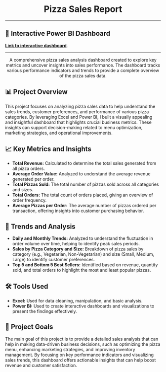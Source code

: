 <h1 align="center">Pizza Sales Report</h1>

<hr>

<h2>🔗 Interactive Power BI Dashboard</h2>
<p><a href="https://app.powerbi.com/view?r=eyJrIjoiYzBmZDgzYjAtNjc3NC00YmQzLWJlZjMtNDIxYmQ1MjVlNWE4IiwidCI6IjY0NDc4ZWMwLWQwMDUtNGU5NS1hMGRiLTg2Y2Q3NjBiYmFhYSJ9" target="_blank"><strong>Link to interactive dashboard</strong></a>.</p>

<hr>

<p align="center">
  A comprehensive pizza sales analysis dashboard created to explore key metrics and uncover insights into sales performance. The dashboard tracks various performance indicators and trends to provide a complete overview of the pizza sales data.
</p>

<h2>📊 Project Overview</h2>

<p>
  This project focuses on analyzing pizza sales data to help understand the sales trends, customer preferences, and performance of various pizza categories. By leveraging Excel and Power BI, I built a visually appealing and insightful dashboard that highlights crucial business metrics. These insights can support decision-making related to menu optimization, marketing strategies, and operational improvements.
</p>

<h2>📈 Key Metrics and Insights</h2>

<ul>
  <li><strong>Total Revenue:</strong> Calculated to determine the total sales generated from all pizza orders.</li>
  <li><strong>Average Order Value:</strong> Analyzed to understand the average revenue generated per order.</li>
  <li><strong>Total Pizzas Sold:</strong> The total number of pizzas sold across all categories and sizes.</li>
  <li><strong>Total Orders:</strong> The total count of orders placed, giving an overview of order frequency.</li>
  <li><strong>Average Pizzas per Order:</strong> The average number of pizzas ordered per transaction, offering insights into customer purchasing behavior.</li>
</ul>

<h2>📅 Trends and Analysis</h2>

<ul>
  <li><strong>Daily and Monthly Trends:</strong> Analyzed to understand the fluctuation in order volume over time, helping to identify peak sales periods.</li>
  <li><strong>Sales by Pizza Category and Size:</strong> Breakdown of pizza sales by category (e.g., Vegetarian, Non-Vegetarian) and size (Small, Medium, Large) to identify customer preferences.</li>
  <li><strong>Top 5 and Bottom 5 Best Sellers:</strong> Identified based on revenue, quantity sold, and total orders to highlight the most and least popular pizzas.</li>
</ul>

<h2>🛠 Tools Used</h2>

<ul>
  <li><strong>Excel:</strong> Used for data cleaning, manipulation, and basic analysis.</li>
  <li><strong>Power BI:</strong> Used to create interactive dashboards and visualizations to present the findings effectively.</li>
</ul>

<h2>🎯 Project Goals</h2>

<p>
  The main goal of this project is to provide a detailed sales analysis that can help in making data-driven business decisions, such as optimizing the pizza menu, enhancing marketing strategies, and improving inventory management. By focusing on key performance indicators and visualizing sales trends, this dashboard offers actionable insights that can help boost revenue and customer satisfaction.
</p>

